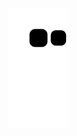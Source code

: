 ![Snake animation](https://github.com/John-Witter/John-Witter/blob/output/github-contribution-grid-snake.svg)

<!-- https://blog.arnabghosh.me/add-github-dark-snake-animation-readme -->

<!--
**John-Witter/John-Witter** is a ✨ _special_ ✨ repository because its `README.md` (this file) appears on your GitHub profile.

Here are some ideas to get you started:

- 🔭 I’m currently working on ...
- 🌱 I’m currently learning ...
- 👯 I’m looking to collaborate on ...
- 🤔 I’m looking for help with ...
- 💬 Ask me about ...
- 📫 How to reach me: ...
- 😄 Pronouns: ...
- ⚡ Fun fact: ...
-->
